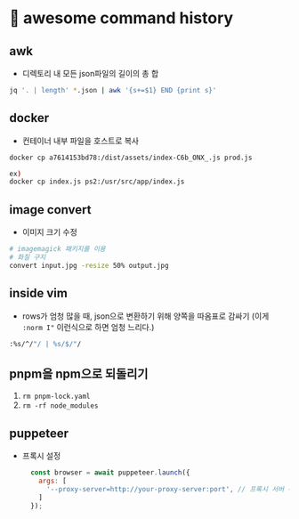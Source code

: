 # 󰏢 awesome command history


## awk

- 디렉토리 내 모든 json파일의 길이의 총 합
```bash
jq '. | length' *.json | awk '{s+=$1} END {print s}'
```


## docker

- 컨테이너 내부 파일을 호스트로 복사
```bash
docker cp a7614153bd78:/dist/assets/index-C6b_ONX_.js prod.js

ex)
docker cp index.js ps2:/usr/src/app/index.js
```


## image convert

- 이미지 크기 수정
```bash
# imagemagick 패키지를 이용
# 화질 구지
convert input.jpg -resize 50% output.jpg
```


## inside vim

- rows가 엄청 많을 때, json으로 변환하기 위해 양쪽을 따옴표로 감싸기
  (이게 `:norm I"` 이런식으로 하면 엄청 느리다.)

```bash
:%s/^/"/ | %s/$/"/
```


## pnpm을 npm으로 되돌리기

1. `rm pnpm-lock.yaml`
2. `rm -rf node_modules`

## puppeteer

- 프록시 설정

  ```javascript
    const browser = await puppeteer.launch({
      args: [
        '--proxy-server=http://your-proxy-server:port', // 프록시 서버 주소
      ]
    });
  ```
